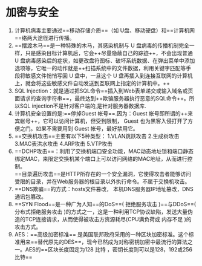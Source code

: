# 加密与安全
1. 计算机病毒主要通过==移动存储介质==（如 U盘、移动硬盘）和==计算机网==络两大途径进行传播。
2. ==摆渡木马==是一种特殊的木马，其感染机制与 U 盘病毒的传播机制完全一样，只是感染目标计算机后，它会++尽量隐蔽自己的踪迹++，不会出现普通 U 盘病毒感染后的症状，如更改盘符图标、破坏系统数据、在弹出菜单中添加选项等，它唯一的动作就是++扫描系统中的文件数据，利用关键字匹配等手段将敏感文件悄悄写回 U 盘中，一旦这个 U 盘再插入到连接互联网的计算机上，就会将这些敏感文件自动发送到互联网上指定的计算机中。++
3. SQL Injection：就是通过把SQL命令==插入到Web表单递交或输入域名或页面请求的查询字符串==，最终达到++欺骗服务器执行恶意的SQL命令++。所以SQL injection不是针对客户端的,是针对服务器数据库.
4. 计算机安全设置的是:==停掉Guest 帐号==.因为：Guest 帐号即所谓的++来宾帐号++，它可以访问计算机，但受到限制， Guest 也为黑客入侵打开了方便之门。如果不需要用到 Guest 帐号，最好禁用它。
5. ==交换机攻击==主要有以下5种类型：
1.VLAN跳跃攻击
2.生成树攻击
3.MAC表洪水攻击
4.ARP攻击
5.VTP攻击
6. ==DCHP攻击==：利用了交换机端口安全功能，MAC动态地址锁和端口静态绑定MAC，来限定交换机某个端口上可以访问网络的MAC地址，从而进行控制。  
==目录遍历攻击==是HTTP所存在的一个安全漏洞，它使得攻击者能够访问受限的目录，并在Web服务器的根目录以外执行命令。不属于交换机攻击。
7. ==DNS欺骗==的方式：hosts文件篡改， 本机DNS服务器IP地址篡改，DNS通讯包篡改。
8. ==SYN Flood==是一种广为人知==的DoS==( 拒绝服务攻击 )==与DDoS==( 分布式拒绝服务攻击 )的方式之一，这是一种利用TCP协议缺陷，发送大量伪造的TCP连接请求，从而使得被攻击方资源耗尽(CPU满负荷或 内存不足 )的攻击方式。
9. AES：==高级加密标准== 是美国联邦政府采用的一种区块加密标准。这个标准用来==替代原先的DES==，现今已然成为对称密钥加密中最流行的算法之一。AES的==区块长度固定为128 比特 ，密钥长度则可以是128，192或256比特==